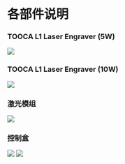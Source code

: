 ﻿---
sidebar_position: 1
sidebar_label: 各部件说明
---



#  各部件说明

### TOOCA L1 Laser Engraver (5W)
![](https://wiki-media-ef.oss-cn-hongkong.aliyuncs.com//images/tooca-laser-1-03.png)
### TOOCA L1 Laser Engraver (10W)
![](https://wiki-media-ef.oss-cn-hongkong.aliyuncs.com//images/tooca-laser-1-04.png)
### 激光模组
![](https://wiki-media-ef.oss-cn-hongkong.aliyuncs.com//images/tooca-laser-1-05.png)
### 控制盒
![](https://wiki-media-ef.oss-cn-hongkong.aliyuncs.com//images/tooca-laser-1-06.png)
![](https://wiki-media-ef.oss-cn-hongkong.aliyuncs.com//images/tooca-laser-1-07.png)
